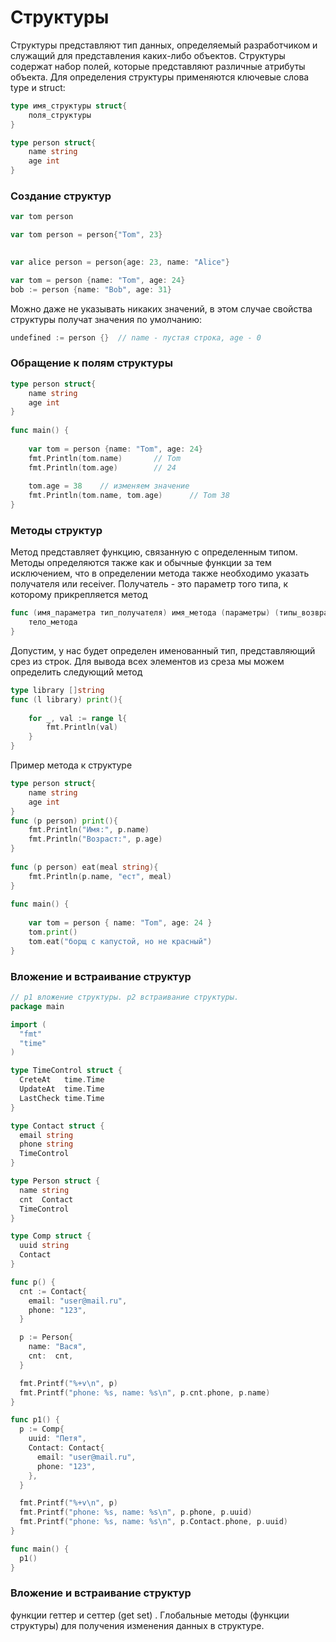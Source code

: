 # Структуры

Структуры представляют тип данных, определяемый разработчиком и служащий для представления каких-либо объектов. Структуры содержат набор полей, которые представляют различные атрибуты объекта. Для определения структуры применяются ключевые слова type и struct:
```go
type имя_структуры struct{
    поля_структуры
}
```
```go
type person struct{
    name string
    age int
}
```
### Создание структур
```go
var tom person
```
```go
var tom person = person{"Tom", 23}
```
```go
	
var alice person = person{age: 23, name: "Alice"}
```
```go
var tom = person {name: "Tom", age: 24}
bob := person {name: "Bob", age: 31}
```
Можно даже не указывать никаких значений, в этом случае свойства структуры получат значения по умолчанию:
```go
undefined := person {}  // name - пустая строка, age - 0
```

### Обращение к полям структуры
```go
type person struct{
    name string
    age int
}
 
func main() {
     
    var tom = person {name: "Tom", age: 24}
    fmt.Println(tom.name)       // Tom
    fmt.Println(tom.age)        // 24
     
    tom.age = 38    // изменяем значение
    fmt.Println(tom.name, tom.age)      // Tom 38
}
```

### Методы структур

Метод представляет функцию, связанную с определенным типом. Методы определяются также как и обычные функции за тем исключением, что в определении метода также необходимо указать получателя или receiver. Получатель - это параметр того типа, к которому прикрепляется метод
```go
func (имя_параметра тип_получателя) имя_метода (параметры) (типы_возвращаемых_результатов){
    тело_метода
}
```

Допустим, у нас будет определен именованный тип, представляющий срез из строк.
Для вывода всех элементов из среза мы можем определить следующий метод
```go
type library []string
func (l library) print(){
 
    for _, val := range l{
        fmt.Println(val)
    }
}
```

Пример метода к структуре
```go
type person struct{
    name string
    age int
}
func (p person) print(){
    fmt.Println("Имя:", p.name)
    fmt.Println("Возраст:", p.age)
}
 
func (p person) eat(meal string){
    fmt.Println(p.name, "ест", meal)
}
 
func main() {
     
    var tom = person { name: "Tom", age: 24 }
    tom.print()
    tom.eat("борщ с капустой, но не красный")
}
```

### Вложение и встраивание структур

```go
// p1 вложение структуры. p2 встраивание структуры.
package main

import (
  "fmt"
  "time"
)

type TimeControl struct {
  CreteAt   time.Time
  UpdateAt  time.Time
  LastCheck time.Time
}

type Contact struct {
  email string
  phone string
  TimeControl
}

type Person struct {
  name string
  cnt  Contact
  TimeControl
}

type Comp struct {
  uuid string
  Contact
}

func p() {
  cnt := Contact{
    email: "user@mail.ru",
    phone: "123",
  }

  p := Person{
    name: "Вася",
    cnt:  cnt,
  }

  fmt.Printf("%+v\n", p)
  fmt.Printf("phone: %s, name: %s\n", p.cnt.phone, p.name)
}

func p1() {
  p := Comp{
    uuid: "Петя",
    Contact: Contact{
      email: "user@mail.ru",
      phone: "123",
    },
  }

  fmt.Printf("%+v\n", p)
  fmt.Printf("phone: %s, name: %s\n", p.phone, p.uuid)
  fmt.Printf("phone: %s, name: %s\n", p.Contact.phone, p.uuid)
}

func main() {
  p1()
}

```

### Вложение и встраивание структур

функции геттер и сеттер (get set) . Глобальные методы (функции структуры) для получения изменения данных в структуре.